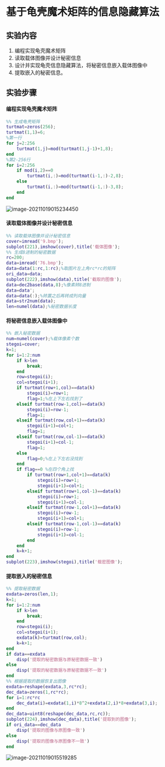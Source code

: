 # 基于龟壳魔术矩阵的信息隐藏算法

## 实验内容

1. 编程实现龟壳魔术矩阵
2. 读取载体图像并设计秘密信息
3. 设计并实现龟壳信息隐藏算法，将秘密信息嵌入载体图像中 
4. 提取嵌入的秘密信息。

## 实验步骤

#### 编程实现龟壳魔术矩阵

```matlab
%% 生成龟壳矩阵
turtmat=zeros(256);
turtmat(1,1)=6;
%第一行
for j=2:256
    turtmat(1,j)=mod(turtmat(1,j-1)+1,8);
end
%第2-256行
for i=2:256
    if mod(i,2)==0
        turtmat(i,:)=mod(turtmat(i-1,:)-2,8);
    else
        turtmat(i,:)=mod(turtmat(i-1,:)-3,8);
    end
end
```

![image-20211019015234450](E:\CPG_FILE\MATLAB\DigitalWatermarking\Dwork\龟壳.assets\image-20211019015234450.png)

#### 读取载体图像并设计秘密信息

```matlab
%% 读取载体图像并设计秘密信息
cover=imread('9.bmp');
subplot(221),imshow(cover),title('载体图像');
%% 生成8进制的秘密数据
rc=200;
data=imread('76.bmp');
data=data(1:rc,1:rc);%取图片左上角rc*rc的矩阵
ori_data=data;
subplot(222),imshow(data),title('截取的图像');
data=dec2base(data,8);%像素转8进制
data=data';
data=data(:);%转置之后再转成列向量
data=str2num(data);
len=numel(data);%秘密数据长度
```

#### 将秘密信息嵌入载体图像中

```matlab
%% 嵌入秘密数据
num=numel(cover);%载体像素个数
stegoi=cover;
k=1;
for i=1:2:num
    if k>len
        break;
    end
    row=stegoi(i);
    col=stegoi(i+1);
    if turtmat(row+1,col)==data(k)
        stegoi(i)=row+1;
        flag=1;%在上下左右找到了
    elseif turtmat(row-1,col)==data(k)
        stegoi(i)=row-1;
        flag=1;
    elseif turtmat(row,col+1)==data(k)
        stegoi(i+1)=col+1;
        flag=1;
    elseif turtmat(row,col-1)==data(k)
        stegoi(i+1)=col-1;
        flag=1;
    else
        flag=0;%在上下左右没找到
    end
    if flag==0 %在四个角上找
        if turtmat(row+1,col+1)==data(k)
            stegoi(i)=row+1;
            stegoi(i+1)=col+1;
        elseif turtmat(row+1,col-1)==data(k)
            stegoi(i)=row+1;
            stegoi(i+1)=col-1;
        elseif turtmat(row-1,col+1)==data(k)
            stegoi(i)=row-1;
            stegoi(i+1)=col+1;
        elseif turtmat(row-1,col-1)==data(k)
            stegoi(i)=row-1;
            stegoi(i+1)=col-1;
        end
    end
    k=k+1;
end
subplot(223),imshow(stegoi),title('载密图像');
```

#### 提取嵌入的秘密信息

```matlab
%% 提取秘密数据
exdata=zeros(len,1);
k=1;
for i=1:2:num
    if k>len
        break;
    end
    row=stegoi(i);
    col=stegoi(i+1);
    exdata(k)=turtmat(row,col);
    k=k+1;
end
if data==exdata
    disp('提取的秘密数据与原秘密数据一致')
else
    disp('提取的秘密数据与原秘密数据不一致')
end
%% 根据提取的数据恢复出图像
exdata=reshape(exdata,3,rc*rc);
dec_data=zeros(1,rc*rc);
for i=1:rc*rc
    dec_data(i)=exdata(1,i)*8^2+exdata(2,i)*8+exdata(3,i);
end
dec_data=uint8(reshape(dec_data,rc,rc));
subplot(224),imshow(dec_data),title('提取到的图像');
if ori_data==dec_data
    disp('提取的图像与原图像一致')
else
    disp('提取的图像与原图像不一致')
end
```

![image-20211019015519285](E:\CPG_FILE\MATLAB\DigitalWatermarking\Dwork\龟壳.assets\image-20211019015519285.png)

